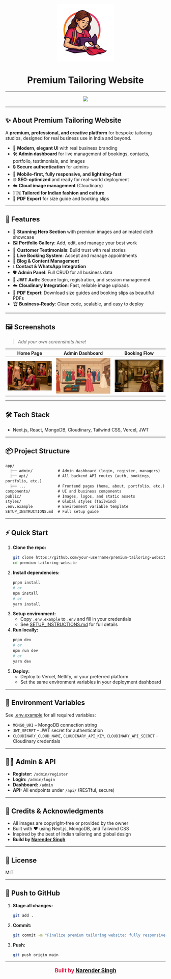 <p align="center">
  <img src="public/logo2.png" alt="Premium Tailoring Logo" width="180" />
</p>

<h1 align="center">Premium Tailoring Website</h1>

---

<div align="center">
  <img src="https://readme-typing-svg.demolab.com?font=Fira+Code&size=28&pause=1000&color=E11D48&center=true&vCenter=true&width=700&lines=Premium+Tailoring+for+Modern+India;Business-Ready+Admin+Dashboard;Live+Bookings+%7C+Portfolio+%7C+Testimonials;Built+for+Growth+and+Creativity"/>
</div>

---

## ✨ About Premium Tailoring Website

A **premium, professional, and creative platform** for bespoke tailoring studios, designed for real business use in India and beyond.

- 🧵 **Modern, elegant UI** with real business branding
- 🛠️ **Admin dashboard** for live management of bookings, contacts, portfolio, testimonials, and images
- 🔒 **Secure authentication** for admins
- 📱 **Mobile-first, fully responsive, and lightning-fast**
- 🌐 **SEO-optimized** and ready for real-world deployment
- ☁️ **Cloud image management** (Cloudinary)
- 🇮🇳 **Tailored for Indian fashion and culture**
- 📄 **PDF Export** for size guide and booking slips

---

## 🚀 Features

- 🎨 **Stunning Hero Section** with premium images and animated cloth showcase
- 🖼️ **Portfolio Gallery**: Add, edit, and manage your best work
- 💬 **Customer Testimonials**: Build trust with real stories
- 📅 **Live Booking System**: Accept and manage appointments
- 📝 **Blog & Content Management**
- 📞 **Contact & WhatsApp Integration**
- 🛡️ **Admin Panel**: Full CRUD for all business data
- 🔐 **JWT Auth**: Secure login, registration, and session management
- ☁️ **Cloudinary Integration**: Fast, reliable image uploads
- 📄 **PDF Export**: Download size guides and booking slips as beautiful PDFs
- 🏆 **Business-Ready**: Clean code, scalable, and easy to deploy

---

## 🖼️ Screenshots

> _Add your own screenshots here!_

| Home Page | Admin Dashboard | Booking Flow |
|-----------|----------------|-------------|
| ![](public/hero1.png) | ![](public/hero2.png) | ![](public/hero3.png) |

---

## 🛠️ Tech Stack

- Next.js, React, MongoDB, Cloudinary, Tailwind CSS, Vercel, JWT

---

## 📦 Project Structure

```
app/
  ├── admin/           # Admin dashboard (login, register, managers)
  ├── api/             # All backend API routes (auth, bookings, portfolio, etc.)
  ├── ...              # Frontend pages (home, about, portfolio, etc.)
components/            # UI and business components
public/                # Images, logos, and static assets
styles/                # Global styles (Tailwind)
.env.example           # Environment variable template
SETUP_INSTRUCTIONS.md  # Full setup guide
```

---

## ⚡ Quick Start

1. **Clone the repo:**
    ```bash
    git clone https://github.com/your-username/premium-tailoring-website.git
    cd premium-tailoring-website
    ```
2. **Install dependencies:**
    ```bash
    pnpm install
    # or
    npm install
    # or
    yarn install
    ```
3. **Setup environment:**
   - Copy `.env.example` to `.env` and fill in your credentials
   - See [SETUP_INSTRUCTIONS.md](./SETUP_INSTRUCTIONS.md) for full details
4. **Run locally:**
    ```bash
    pnpm dev
    # or
    npm run dev
    # or
    yarn dev
    ```
5. **Deploy:**
   - Deploy to Vercel, Netlify, or your preferred platform
   - Set the same environment variables in your deployment dashboard

---

## 🔑 Environment Variables

See [.env.example](./.env.example) for all required variables:
- `MONGO_URI` – MongoDB connection string
- `JWT_SECRET` – JWT secret for authentication
- `CLOUDINARY_CLOUD_NAME`, `CLOUDINARY_API_KEY`, `CLOUDINARY_API_SECRET` – Cloudinary credentials

---

## 👩‍💻 Admin & API

- **Register:** `/admin/register`
- **Login:** `/admin/login`
- **Dashboard:** `/admin`
- **API:** All endpoints under `/api/` (RESTful, secure)

---

## 🙏 Credits & Acknowledgments

- All images are copyright-free or provided by the owner
- Built with ❤️ using Next.js, MongoDB, and Tailwind CSS
- Inspired by the best of Indian tailoring and global design
- **Build by [Narender Singh](https://www.linkedin.com/in/narender-singh-1b7b2b1b2/)**

---

## 📝 License

MIT

---

## 🚀 Push to GitHub

1. **Stage all changes:**
    ```bash
    git add .
    ```
2. **Commit:**
    ```bash
    git commit -m "Finalize premium tailoring website: fully responsive, premium admin, all flows working"
    ```
3. **Push:**
    ```bash
    git push origin main
    ```

---

<p align="center" style="font-size: 1.2em; font-weight: bold; color: #e11d48;">
  Built by <a href="https://www.linkedin.com/in/narender-singh-1b7b2b1b2/" target="_blank">Narender Singh</a>
</p> 